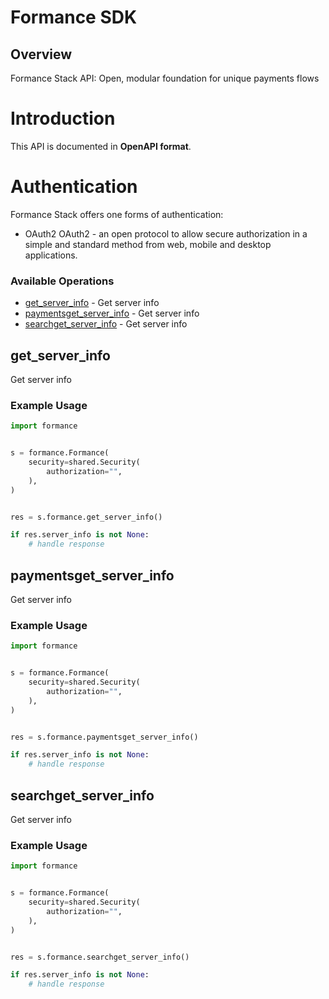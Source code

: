 # Formance SDK

## Overview

Formance Stack API: Open, modular foundation for unique payments flows

# Introduction
This API is documented in **OpenAPI format**.

# Authentication
Formance Stack offers one forms of authentication:
  - OAuth2
OAuth2 - an open protocol to allow secure authorization in a simple
and standard method from web, mobile and desktop applications.
<SecurityDefinitions />


### Available Operations

* [get_server_info](#get_server_info) - Get server info
* [paymentsget_server_info](#paymentsget_server_info) - Get server info
* [searchget_server_info](#searchget_server_info) - Get server info

## get_server_info

Get server info

### Example Usage

```python
import formance


s = formance.Formance(
    security=shared.Security(
        authorization="",
    ),
)


res = s.formance.get_server_info()

if res.server_info is not None:
    # handle response
```

## paymentsget_server_info

Get server info

### Example Usage

```python
import formance


s = formance.Formance(
    security=shared.Security(
        authorization="",
    ),
)


res = s.formance.paymentsget_server_info()

if res.server_info is not None:
    # handle response
```

## searchget_server_info

Get server info

### Example Usage

```python
import formance


s = formance.Formance(
    security=shared.Security(
        authorization="",
    ),
)


res = s.formance.searchget_server_info()

if res.server_info is not None:
    # handle response
```
